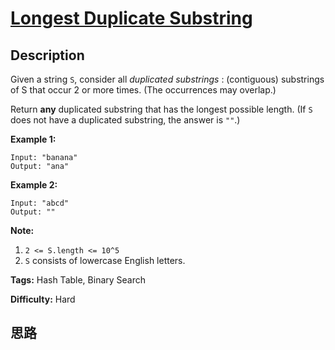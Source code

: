# [Longest Duplicate Substring][title]

## Description

Given a string `S`, consider all _duplicated substrings_ : (contiguous)
substrings of S that occur 2 or more times.  (The occurrences may overlap.)

Return **any** duplicated  substring that has the longest possible length.
(If `S` does not have a duplicated substring, the answer is `""`.)



**Example 1:**
            Input: "banana"    Output: "ana"    

**Example 2:**
            Input: "abcd"    Output: ""    



**Note:**

  1. `2 <= S.length <= 10^5`
  2. `S` consists of lowercase English letters.


**Tags:** Hash Table, Binary Search

**Difficulty:** Hard

## 思路

[title]: https://leetcode.com/problems/longest-duplicate-substring
